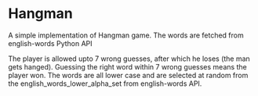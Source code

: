 # Hangman
A simple implementation of Hangman game. The words are fetched from english-words Python API

The player is allowed upto 7 wrong guesses, after which he loses (the man gets hanged).
Guessing the right word within 7 wrong guesses means the player won.
The words are all lower case and are selected at random from the english_words_lower_alpha_set from english-words API.
